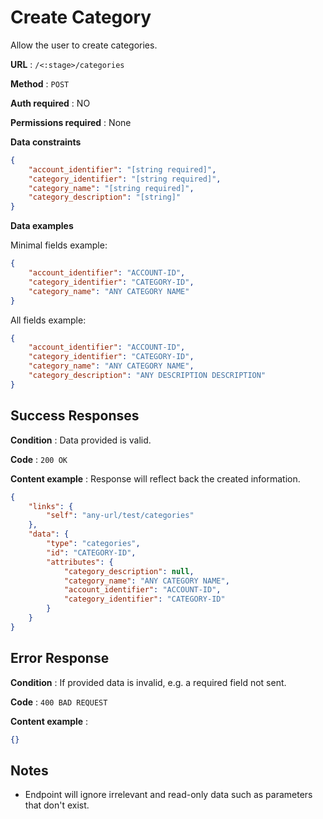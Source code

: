 # Create Category

Allow the user to create categories.

**URL** : `/<:stage>/categories`

**Method** : `POST`

**Auth required** : NO

**Permissions required** : None

**Data constraints**

```json
{
    "account_identifier": "[string required]",
    "category_identifier": "[string required]",
    "category_name": "[string required]",
    "category_description": "[string]"
}
```

**Data examples**

Minimal fields example:

```json
{
    "account_identifier": "ACCOUNT-ID",
    "category_identifier": "CATEGORY-ID",
    "category_name": "ANY CATEGORY NAME"
}
```

All fields example:


```json
{
    "account_identifier": "ACCOUNT-ID",
    "category_identifier": "CATEGORY-ID",
    "category_name": "ANY CATEGORY NAME",
    "category_description": "ANY DESCRIPTION DESCRIPTION"
}
```

## Success Responses

**Condition** : Data provided is valid.

**Code** : `200 OK`

**Content example** : Response will reflect back the created information.
```json
{
    "links": {
        "self": "any-url/test/categories"
    },
    "data": {
        "type": "categories",
        "id": "CATEGORY-ID",
        "attributes": {
            "category_description": null,
            "category_name": "ANY CATEGORY NAME",
            "account_identifier": "ACCOUNT-ID",
            "category_identifier": "CATEGORY-ID"
        }
    }
}
```

## Error Response

**Condition** : If provided data is invalid, e.g. a required field not sent.

**Code** : `400 BAD REQUEST`

**Content example** :

```json
{}
```

## Notes

* Endpoint will ignore irrelevant and read-only data such as parameters that
  don't exist.
